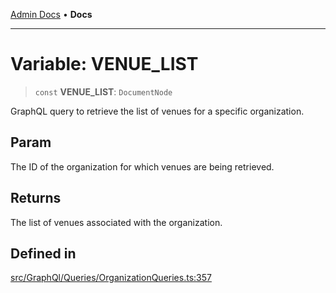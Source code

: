 [Admin Docs](/) • **Docs**

***

# Variable: VENUE\_LIST

> `const` **VENUE\_LIST**: `DocumentNode`

GraphQL query to retrieve the list of venues for a specific organization.

## Param

The ID of the organization for which venues are being retrieved.

## Returns

The list of venues associated with the organization.

## Defined in

[src/GraphQl/Queries/OrganizationQueries.ts:357](https://github.com/PalisadoesFoundation/talawa-admin/blob/main/src/GraphQl/Queries/OrganizationQueries.ts#L357)
